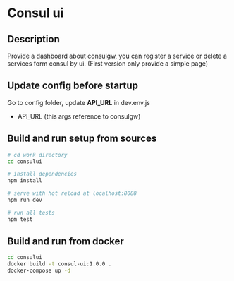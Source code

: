 # Consul ui

## Description
Provide a dashboard about consulgw, you can register a service or delete a services form consul by ui. (First version only provide a simple page)

## Update config before startup

Go to config folder, update **API_URL** in dev.env.js

* API_URL (this args reference to consulgw)

## Build and run setup from sources

``` bash
# cd work directory
cd consului

# install dependencies
npm install

# serve with hot reload at localhost:8088
npm run dev

# run all tests
npm test
```

## Build and run from docker
```bash
cd consului
docker build -t consul-ui:1.0.0 .
docker-compose up -d
```
